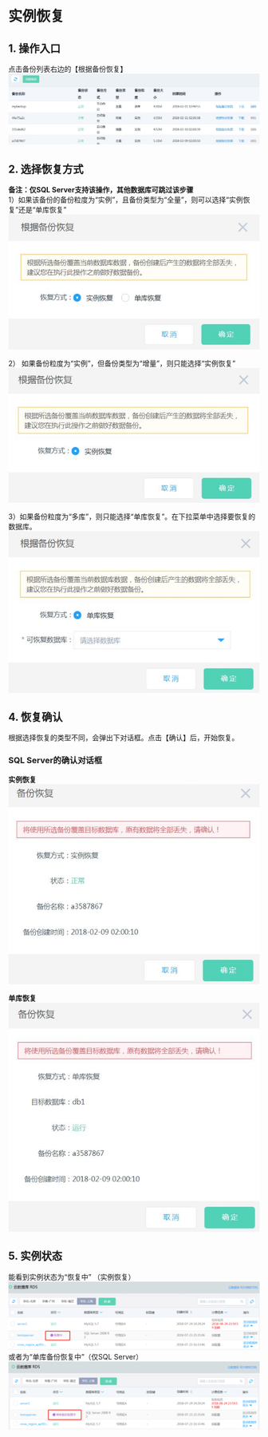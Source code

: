 # 实例恢复

## 1. 操作入口
点击备份列表右边的【根据备份恢复】
![实例恢复1](../../../../image/RDS/Restore-Instance-1.png)

## 2. 选择恢复方式
**备注：仅SQL Server支持该操作，其他数据库可跳过该步骤**<br>
1）如果该备份的备份粒度为“实例”，且备份类型为“全量”，则可以选择“实例恢复”还是“单库恢复”
![实例恢复2](../../../../image/RDS/Restore-Instance-2.png)

2） 如果备份粒度为“实例”，但备份类型为“增量”，则只能选择“实例恢复”
![实例恢复3](../../../../image/RDS/Restore-Instance-3.png)

3）如果备份粒度为“多库”，则只能选择“单库恢复”。在下拉菜单中选择要恢复的数据库。
![实例恢复4](../../../../image/RDS/Restore-Instance-4.png)

## 4. 恢复确认
根据选择恢复的类型不同，会弹出下对话框。点击【确认】后，开始恢复。
### SQL Server的确认对话框
**实例恢复**<br>
![实例恢复5](../../../../image/RDS/Restore-Instance-5.png)

**单库恢复**<br>
![实例恢复6](../../../../image/RDS/Restore-Instance-6.png)

## 5. 实例状态
能看到实例状态为“恢复中” （实例恢复）
![实例恢复8](../../../../image/RDS/Restore-Instance-8.png)
<br>或者为“单库备份恢复中”（仅SQL Server）
![实例恢复7](../../../../image/RDS/Restore-Instance-7.png)
